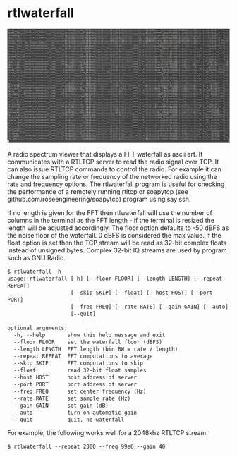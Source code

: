 # rtlwaterfall

![](screenshot.png)

A radio spectrum viewer that displays a FFT waterfall as ascii art.
It communicates with a RTLTCP server to read the radio signal over TCP.  It
can also issue RTLTCP commands to control the radio.  For example 
it can change the sampling rate or frequency of the networked radio
using the rate and frequency options.
The rtlwaterfall program is useful for checking the performance of 
a remotely running rtltcp or soapytcp (see 
github.com/roseengineering/soapytcp) program using say ssh.

If no length is given for the FFT then rtlwaterfall will use the number of
columns in the terminal as the FFT length - if the terminal is
resized the length will be adjusted accordingly.
The floor option defaults to -50 dBFS as the noise floor of
the waterfall.  0 dBFS is considered the max value.
If the float option is set then the TCP stream will be read as
32-bit complex floats instead of unsigned bytes.  Complex 32-bit IQ 
streams are used by program such as GNU Radio.

```
$ rtlwaterfall -h
usage: rtlwaterfall [-h] [--floor FLOOR] [--length LENGTH] [--repeat REPEAT]
                    [--skip SKIP] [--float] [--host HOST] [--port PORT]
                    [--freq FREQ] [--rate RATE] [--gain GAIN] [--auto]
                    [--quit]

optional arguments:
  -h, --help       show this help message and exit
  --floor FLOOR    set the waterfall floor (dBFS)
  --length LENGTH  FFT length (bin BW = rate / length)
  --repeat REPEAT  FFT computations to average
  --skip SKIP      FFT computations to skip
  --float          read 32-bit float samples
  --host HOST      host address of server
  --port PORT      port address of server
  --freq FREQ      set center frequency (Hz)
  --rate RATE      set sample rate (Hz)
  --gain GAIN      set gain (dB)
  --auto           turn on automatic gain
  --quit           quit, no waterfall
```

For example, the following works well for a 2048khz RTLTCP stream.

```
$ rtlwaterfall --repeat 2000 --freq 99e6 --gain 40
```


